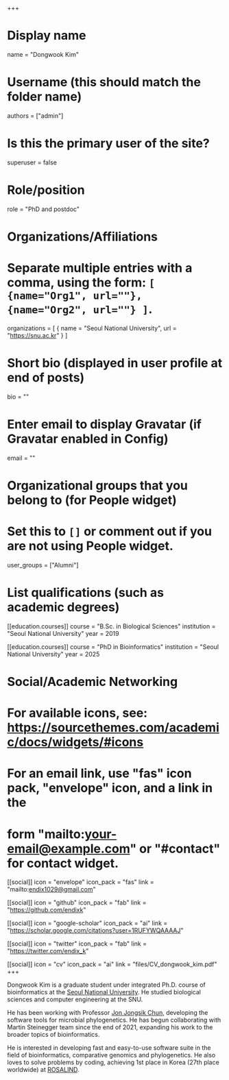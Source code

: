 +++

# Display name
name = "Dongwook Kim"


# Username (this should match the folder name)
authors = ["admin"]

# Is this the primary user of the site?
superuser = false

# Role/position
role = "PhD and postdoc"

# Organizations/Affiliations
#   Separate multiple entries with a comma, using the form: `[ {name="Org1", url=""}, {name="Org2", url=""} ]`.
organizations = [ { name = "Seoul National University", url = "https://snu.ac.kr" } ]

# Short bio (displayed in user profile at end of posts)
bio = ""

# Enter email to display Gravatar (if Gravatar enabled in Config)
email = ""

# Organizational groups that you belong to (for People widget)
#   Set this to `[]` or comment out if you are not using People widget.
user_groups = ["Alumni"]

# List qualifications (such as academic degrees)

[[education.courses]]
  course = "B.Sc. in Biological Sciences"
  institution = "Seoul National University"
  year = 2019

[[education.courses]]
  course = "PhD in Bioinformatics"
  institution = "Seoul National University"
  year = 2025


# Social/Academic Networking
# For available icons, see: https://sourcethemes.com/academic/docs/widgets/#icons
#   For an email link, use "fas" icon pack, "envelope" icon, and a link in the
#   form "mailto:your-email@example.com" or "#contact" for contact widget.

[[social]]
  icon = "envelope"
  icon_pack = "fas"
  link = "mailto:endix1029@gmail.com"
  
[[social]]
  icon = "github"
  icon_pack = "fab"
  link = "https://github.com/endixk"
  
[[social]]
  icon = "google-scholar"
  icon_pack = "ai"
  link = "https://scholar.google.com/citations?user=1RUFYWQAAAAJ"

[[social]]
  icon = "twitter"
  icon_pack = "fab"
  link = "https://twitter.com/endix_k"

[[social]]
  icon = "cv"
  icon_pack = "ai"
  link = "files/CV_dongwook_kim.pdf"
+++

Dongwook Kim is a graduate student under integrated Ph.D. course of bioinformatics at the [Seoul National University](http://ipbi.snu.ac.kr/). He studied biological sciences and computer engineering at the SNU. 

He has been working with Professor [Jon Jongsik Chun](https://help.ezbiocloud.net/staff-jon-jongsik-chun-english/), developing the software tools for microbial phylogenetics. He has begun collaborating with Martin Steinegger team since the end of 2021, expanding his work to the broader topics of bioinformatics.

He is interested in developing fast and easy-to-use software suite in the field of bioinformatics, comparative genomics and phylogenetics. He also loves to solve problems by coding, achieving 1st place in Korea (27th place worldwide) at [ROSALIND](https://rosalind.info/users/endix1029/).
